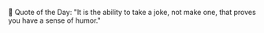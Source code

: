 <!-- start quote -->
💬 Quote of the Day: "It is the ability to take a joke, not make one, that proves you have a sense of humor."
<!-- end quote -->